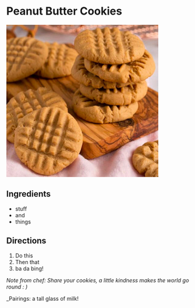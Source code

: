 # Peanut Butter Cookies

![peanutbutter-cookies](../images/peanutbutter-cookies.jpg)

## Ingredients

* stuff
* and
* things

## Directions

1. Do this
2. Then that
3. ba da bing!

_Note from chef: Share your cookies, a little kindness makes the world go round : )_

_Pairings: a tall glass of milk!
